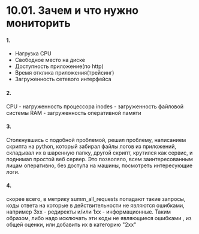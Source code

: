 # 10.01. Зачем и что нужно мониторить

#### 1.
- Нагрузка СPU
- Свободное место на диске
- Доступность приложение(по http)
- Время отклика приложения(трейсинг)
- Загруженность сетевого интерфейса

#### 2.
CPU - нагруженность процессора 
inodes - загруженность файловой системы
RAM -  загруженность оперативной памяти

#### 3.
Столкнувшись с подобной проблемой, решил проблему, написанием скрипта на python, который забирал файлы логов из приложений, складывал их в шаренную папку, другой скрипт, крутился как сервис, и поднимал простой веб сервер. Это позволяло, всем заинтересованным лицам оперативно, без доступа на машины, посмотреть интересующие логи.  

#### 4.
скорее всего, в метрику summ_all_requests попадают такие запросы, коды ответа на которые в действительности не являются ошибками, например 3хх - редиректы и/или 1хх - информационные.
Таким образом, либо надо исключать эти коды не являющиеся ошибками , из общей оценки, или добавить их в категорию "2хх"